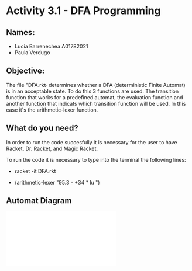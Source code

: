 # Activity 3.1 - DFA Programming

## Names:
- Lucía Barrenechea A01782021
- Paula Verdugo

## Objective:
The file "DFA.rkt· determines whether a DFA (deterministic Finite Automat) is in an acceptable state. To do this 3 functions are used. The transition function that works for a predefined automat, the evaluation function and another function that indicats which transition function will be used. In this case 
it's the arithmetic-lexer function.

## What do you need?
In order to run the code succesfully it is necessary for the user to have Racket, Dr. Racket, and Magic Racket.

To run the code it is necessary to type into the terminal the following lines:

- racket -it DFA.rkt

- (arithmetic-lexer "95.3 - +34 * lu ")

## Automat Diagram
![Diagram](/diagra.img)



